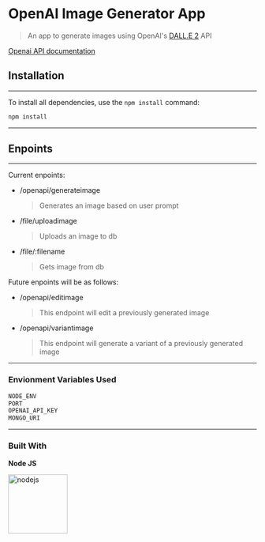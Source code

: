 # OpenAI Image Generator App

> An app to generate images using OpenAI's [DALL.E 2](https://openai.com/dall-e-2) API

[Openai API documentation](https://platform.openai.com/docs/guides/images/introduction)

## Installation
___
To install all dependencies, use the ```npm install``` command: 
```bash
npm install
```
___
## Enpoints
___
Current enpoints:
- /openapi/generateimage
  > Generates an image based on user prompt
- /file/uploadimage
  > Uploads an image to db
- /file/:filename
  > Gets image from db

Future enpoints will be as follows:
- /openapi/editimage
  > This endpoint will edit a previously generated image
- /openapi/variantimage
  > This endpoint will generate a variant of a previously generated image
___


### Envionment Variables Used
```bash
NODE_ENV
PORT
OPENAI_API_KEY
MONGO_URI
```
___
### Built With
**Node JS**

<a href="https://nodejs.org"><img width="120" height="120" src="https://img.icons8.com/windows/120/nodejs.png" alt="nodejs"/></a>